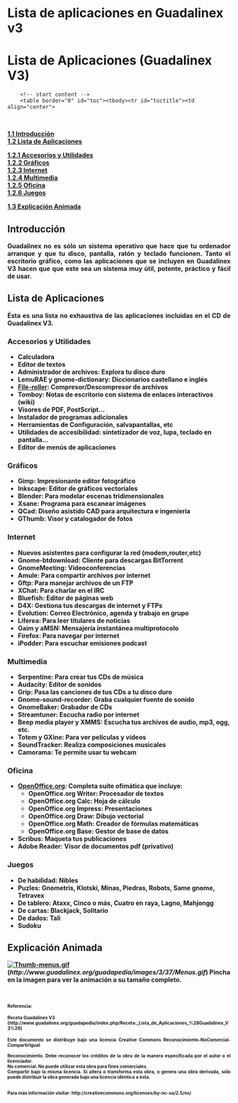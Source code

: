 # Lista de aplicaciones en Guadalinex v3

<h1 class="firstHeading">Lista de Aplicaciones (Guadalinex V3)</h1>
	  <div id="bodyContent">
	    
	    
	    

	    
	    <!-- start content -->
	    <table border="0" id="toc"><tbody><tr id="toctitle"><td align="center">
<b /><span class="toctoggle"></span>
<br /></td></tr><tr id="tocinside"><td>

<div class="tocindent">
<p><a href="#Introducci.C3.B3n">1.1 Introducción</a><br />
<a href="#Lista_de_Aplicaciones">1.2 Lista de Aplicaciones</a><br />
</p>
<div class="tocindent">
<p><a href="#Accesorios_y_Utilidades">1.2.1 Accesorios y Utilidades</a><br />
<a href="#Gr.C3.A1ficos">1.2.2 Gráficos</a><br />
<a href="h#Internet">1.2.3 Internet</a><br />
<a href="#Multimedia">1.2.4 Multimedia</a><br />
<a href="#Oficina">1.2.5 Oficina</a><br />
<a href="#Juegos">1.2.6 Juegos</a><br />
</p>
</div>
<p><a href="#Explicaci.C3.B3n_Animada">1.3 Explicación Animada</a><br />
</p>
</div>
</td></tr></tbody></table>
<a name="Lista_de_aplicaciones_y_programas_en_Guadalinex_V3"></a>
<a name="Introducci.C3.B3n"></a><h2> Introducción </h2>
<p style="text-align: justify;">Guadalinex no es sólo un sistema operativo que hace que tu ordenador
arranque y que tu disco, pantalla, ratón y teclado funcionen. Tanto el
escritorio gráfico, como las aplicaciones que se incluyen en Guadalinex
V3 hacen que que este sea un sistema muy útil, potente, práctico y
fácil de usar.
</p><div style="text-align: justify;">
<a name="Lista_de_Aplicaciones"></a></div><h2> Lista de Aplicaciones </h2>
<p style="text-align: justify;">Ésta es una lista no exhaustiva de las aplicaciones incluidas en el
CD de Guadalinex V3.<br />
</p><div style="text-align: justify;">
<a name="Accesorios_y_Utilidades"></a></div><h3> Accesorios y Utilidades </h3>
<ul><li> <strong>Calculadora</strong>
</li><li> <strong>Editor de textos</strong>
</li><li> <strong>Administrador de archivos:</strong> Explora tu disco duro
</li><li> <strong>LemuRAE y gnome-dictionary:</strong> Diccionarios castellano e inglés 
</li><li> <strong><a href="$@PAGEVIEWBYID*701@$">File-roller</a>:</strong> Compresor/Descompresor de archivos
</li><li> <strong>Tomboy:</strong> Notas de escritorio con sistema de enlaces interactivos (wiki)
</li><li> Visores de PDF, PostScript...
</li><li> Instalador de programas adicionales
</li><li> Herramientas de Configuración, salvapantallas, etc
</li><li> Utilidades de accesibilidad: sintetizador de voz, lupa, teclado en pantalla...
</li><li> Editor de menús de aplicaciones
</li></ul>
<a name="Gr.C3.A1ficos"></a><h3> Gráficos </h3>
<ul><li> <strong>Gimp:</strong> Impresionante editor fotográfico
</li><li> <strong>Inkscape:</strong> Editor de gráficos vectoriales
</li><li> <strong>Blender:</strong> Para modelar escenas tridimensionales
</li><li> <strong>Xsane:</strong> Programa para escanear imágenes 
</li><li> <strong>QCad:</strong> Diseño asistido CAD para arquitectura e ingeniería
</li><li> <strong>GThumb:</strong> Visor y catalogador de fotos
</li></ul>
<a name="Internet"></a><h3> Internet </h3>
<ul><li> Nuevos asistentes para configurar la red (modem,router,etc)
</li><li> <strong>Gnome-btdownload:</strong> Cliente para descargas BitTorrent
</li><li> <strong>GnomeMeeting:</strong> Videoconferencias
</li><li> <strong>Amule:</strong> Para compartir archivos por internet
</li><li> <strong>Gftp:</strong> Para manejar archivos de un FTP
</li><li> <strong>XChat:</strong> Para charlar en el IRC
</li><li> <strong>Bluefish:</strong> Editor de páginas web
</li><li> <strong>D4X:</strong> Gestiona tus descargas de internet y FTPs
</li><li> <strong>Evolution:</strong> <span class="new">Correo Electrónico</span>, agenda y trabajo en grupo
</li><li> <strong>Liferea:</strong> Para leer titulares de noticias
</li><li> <strong>Gaim y aMSN:</strong> Mensajería instantánea multiprotocolo
</li><li> <strong>Firefox:</strong> Para navegar por internet
</li><li> <strong>iPodder:</strong> Para escuchar emisiones podcast
</li></ul>
<a name="Multimedia"></a><h3> Multimedia </h3>
<ul><li> <strong>Serpentine:</strong> Para crear tus CDs de música
</li><li> <strong>Audacity:</strong> Editor de sonidos
</li><li> <strong>Grip:</strong> Pasa las canciones de tus CDs a tu disco duro
</li><li> <strong>Gnome-sound-recorder:</strong> Graba cualquier fuente de sonido
</li><li> <strong>GnomeBaker:</strong> Grabador de CDs
</li><li> <strong>Streamtuner:</strong> Escucha radio por internet
</li><li> <strong>Beep media player y XMMS:</strong> Escucha tus archivos de audio, mp3, ogg, etc.
</li><li> <strong>Totem y GXine:</strong> Para ver películas y vídeos
</li><li> <strong>SoundTracker:</strong> Realiza composiciones musicales
</li><li> <strong>Camorama:</strong> Te permite usar tu webcam
</li></ul>
<a name="Oficina"></a><h3> Oficina </h3>
<ul><li> <strong><a href="$@PAGEVIEWBYID*694@$">OpenOffice.org</a>:</strong> Completa suite ofimática que incluye:
<ul><li> <strong>OpenOffice.org Writer:</strong> Procesador de textos
</li><li> <strong>OpenOffice.org Calc:</strong> Hoja de cálculo
</li><li> <strong>OpenOffice.org Impress:</strong> Presentaciones
</li><li> <strong>OpenOffice.org Draw:</strong> Dibujo vectorial
</li><li> <strong>OpenOffice.org Math:</strong> Creador de fórmulas matemáticas
</li><li> <strong>OpenOffice.org Base:</strong> Gestor de base de datos
</li></ul>
</li><li> <strong>Scribus:</strong> Maqueta tus publicaciones
</li><li> <strong>Adobe Reader:</strong> Visor de documentos pdf (privativo)
</li></ul>
<a name="Juegos"></a><h3> Juegos </h3>
<ul><li> De habilidad: <strong>Nibles</strong>
</li><li> Puzles: <strong>Gnometris, Klotski, Minas, Piedras, Robots, Same gnome, Tetravex</strong>
</li><li> De tablero: <strong>Ataxx, Cinco o más, Cuatro en raya, Lagno, Mahjongg</strong>
</li><li> De cartas: <strong>Blackjack, Solitario</strong>
</li><li> De dados: <strong>Tali</strong>
</li><li> <strong>Sudoku</strong>
</li></ul>
<a name="Explicaci.C3.B3n_Animada"></a><h2> Explicación Animada </h2>
<p><a title="http://www.guadalinex.org/guadapedia/images/3/37/Menus.gif" class="external" href="http://www.guadalinex.org/guadapedia/images/3/37/Menus.gif"><img alt="Thumb-menus.gif" src="http://www.guadalinex.org/guadapedia/images/c/c1/Thumb-menus.gif" /></a><span class="urlexpansion"> (<i>http://www.guadalinex.org/guadapedia/images/3/37/Menus.gif</i>)</span> Pincha en la imagen para ver la animación a su tamaño completo.</p><br /><p style="text-align: justify;"><font size="1">Referencia:</font></p><p style="text-align: left;"><font size="1">Receta Guadalinex V3 (http://www.guadalinex.org/guadapedia/index.php/Receta:_Lista_de_Aplicaciones_%28Guadalinex_V3%29)<br /></font></p><p style="text-align: justify;"><font size="1">Este documento se distribuye bajo una licencia Creative Commons Reconocimiento-NoComercial-CompartirIgual<br />
<br />Reconocimiento. Debe reconocer los créditos de la obra de la manera especificada por el autor o el licenciador.<br />No comercial. No puede utilizar esta obra para fines comerciales.<br />Compartir bajo la misma licencia. Si altera o transforma esta obra, o
genera una obra derivada, sólo puede distribuir la obra generada bajo
una licencia idéntica a ésta.<br />
<br />
<br />
Para más información visitar: http://creativecommons.org/licenses/by-nc-sa/2.5/es/</font>

</p></div>
